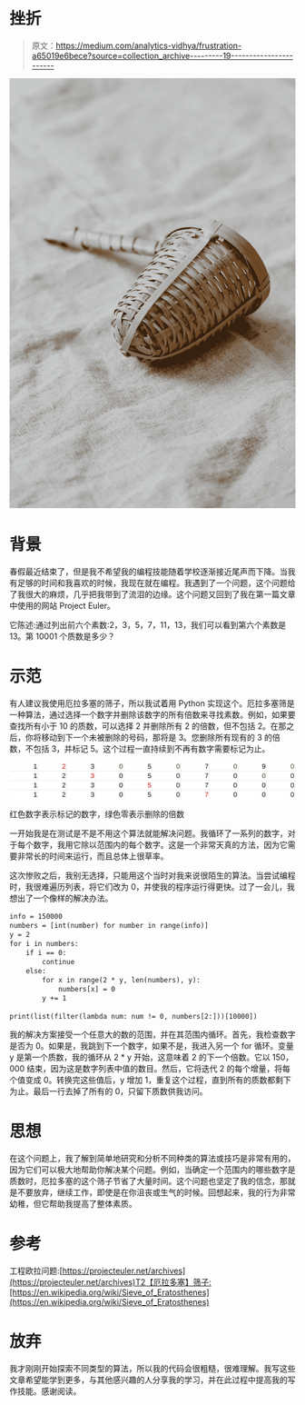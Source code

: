 # 挫折

> 原文：<https://medium.com/analytics-vidhya/frustration-a65019e6bece?source=collection_archive---------19----------------------->

![](img/3e0d1d75e870c964cb3e65bcfec0104e.png)

# 背景

春假最近结束了，但是我不希望我的编程技能随着学校逐渐接近尾声而下降。当我有足够的时间和我喜欢的时候，我现在就在编程。我遇到了一个问题，这个问题给了我很大的麻烦，几乎把我带到了流泪的边缘。这个问题又回到了我在第一篇文章中使用的网站 Project Euler。

它陈述:通过列出前六个素数:2，3，5，7，11，13，我们可以看到第六个素数是 13。第 10001 个质数是多少？

# 示范

有人建议我使用厄拉多塞的筛子，所以我试着用 Python 实现这个。厄拉多塞筛是一种算法，通过选择一个数字并删除该数字的所有倍数来寻找素数。例如，如果要查找所有小于 10 的质数，可以选择 2 并删除所有 2 的倍数，但不包括 2。在那之后，你将移动到下一个未被删除的号码，那将是 3。您删除所有现有的 3 的倍数，不包括 3，并标记 5。这个过程一直持续到不再有数字需要标记为止。

![](img/26aac70d41b3047a998c984b11a36370.png)

红色数字表示标记的数字，绿色零表示删除的倍数

一开始我是在测试是不是不用这个算法就能解决问题。我循环了一系列的数字，对于每个数字，我用它除以范围内的每个数字。这是一个非常天真的方法，因为它需要非常长的时间来运行，而且总体上很草率。

这次惨败之后，我别无选择，只能用这个当时对我来说很陌生的算法。当尝试编程时，我很难遍历列表，将它们改为 0，并使我的程序运行得更快。过了一会儿，我想出了一个像样的解决办法。

```
info = 150000
numbers = [int(number) for number in range(info)]
y = 2
for i in numbers:
    if i == 0:
        continue
    else:
        for x in range(2 * y, len(numbers), y):
            numbers[x] = 0
        y += 1

print(list(filter(lambda num: num != 0, numbers[2:]))[10000])
```

我的解决方案接受一个任意大的数的范围，并在其范围内循环。首先，我检查数字是否为 0。如果是，我跳到下一个数字，如果不是，我进入另一个 for 循环。变量 y 是第一个质数，我的循环从 2 * y 开始，这意味着 2 的下一个倍数。它以 150，000 结束，因为这是数字列表中值的数目。然后，它将迭代 2 的每个增量，将每个值变成 0。转换完这些值后，y 增加 1，重复这个过程，直到所有的质数都剩下为止。最后一行去掉了所有的 0，只留下质数供我访问。

# 思想

在这个问题上，我了解到简单地研究和分析不同种类的算法或技巧是非常有用的，因为它们可以极大地帮助你解决某个问题。例如，当确定一个范围内的哪些数字是质数时，厄拉多塞的这个筛子节省了大量时间。这个问题也坚定了我的信念，那就是不要放弃，继续工作，即使是在你沮丧或生气的时候。回想起来，我的行为非常幼稚，但它帮助我提高了整体素质。

# 参考

工程欧拉问题:[https://projecteuler.net/archives](https://projecteuler.net/archives)T2【厄拉多塞】筛子:[https://en.wikipedia.org/wiki/Sieve_of_Eratosthenes](https://en.wikipedia.org/wiki/Sieve_of_Eratosthenes)

# 放弃

我才刚刚开始探索不同类型的算法，所以我的代码会很粗糙，很难理解。我写这些文章希望能学到更多，与其他感兴趣的人分享我的学习，并在此过程中提高我的写作技能。感谢阅读。